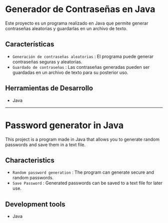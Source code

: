 # Generador de Contraseñas en Java

Este proyecto es un programa realizado en Java que permite generar contraseñas aleatorias y guardarlas en un archivo de texto.

## Características
- `Generación de contraseñas aleatorias` : El programa puede generar contraseñas seguras y aleatorias.
- `Guardado de contraseñas` : Las contraseñas generadas pueden ser guardadas en un archivo de texto para su posterior uso.

## Herramientas de Desarrollo
- Java

---------------------------------------

# Password generator in Java

This project is a program made in Java that allows you to generate random passwords and save them in a text file.

## Characteristics
- `Random password generation` : The program can generate secure and random passwords.
- `Save Password` : Generated passwords can be saved to a text file for later use.

## Development tools
- Java
